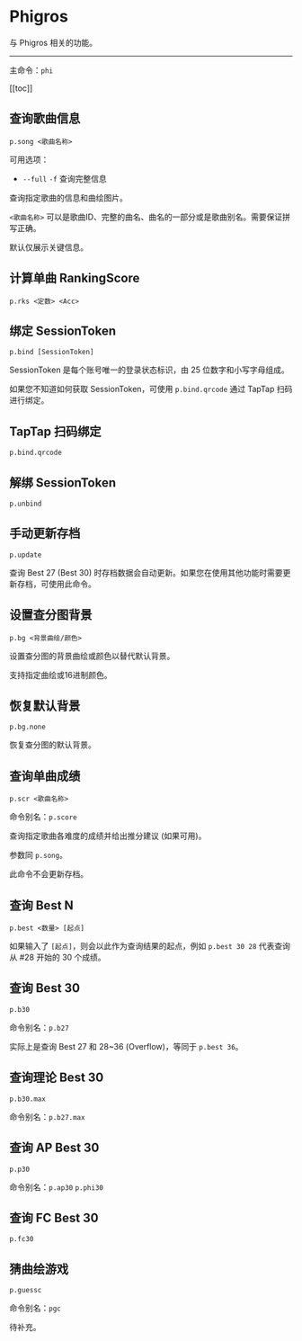 # Phigros

与 Phigros 相关的功能。

---

主命令：`phi`

[[toc]]

## 查询歌曲信息

```
p.song <歌曲名称>
```

可用选项：

- `--full` `-f` 查询完整信息

查询指定歌曲的信息和曲绘图片。

`<歌曲名称>` 可以是歌曲ID、完整的曲名、曲名的一部分或是歌曲别名。需要保证拼写正确。

默认仅展示关键信息。

## 计算单曲 RankingScore

```
p.rks <定数> <Acc>
```

## 绑定 SessionToken

```
p.bind [SessionToken]
```

SessionToken 是每个账号唯一的登录状态标识，由 25 位数字和小写字母组成。

如果您不知道如何获取 SessionToken，可使用 `p.bind.qrcode` 通过 TapTap 扫码进行绑定。

## TapTap 扫码绑定

```
p.bind.qrcode
```

## 解绑 SessionToken

```
p.unbind
```

## 手动更新存档

```
p.update
```

查询 Best 27 (Best 30) 时存档数据会自动更新。如果您在使用其他功能时需要更新存档，可使用此命令。

## 设置查分图背景

```
p.bg <背景曲绘/颜色>
```

设置查分图的背景曲绘或颜色以替代默认背景。

支持指定曲绘或16进制颜色。

## 恢复默认背景

```
p.bg.none
```

恢复查分图的默认背景。

## 查询单曲成绩

```
p.scr <歌曲名称>
```

命令别名：`p.score`

查询指定歌曲各难度的成绩并给出推分建议 (如果可用)。

参数同 `p.song`。

此命令不会更新存档。

## 查询 Best N

```
p.best <数量> [起点]
```

如果输入了 `[起点]`，则会以此作为查询结果的起点，例如 `p.best 30 28` 代表查询从 #28 开始的 30 个成绩。

## 查询 Best 30

```
p.b30
```

命令别名：`p.b27`

实际上是查询 Best 27 和 28~36 (Overflow)，等同于 `p.best 36`。

## 查询理论 Best 30

```
p.b30.max
```

命令别名：`p.b27.max`

## 查询 AP Best 30

```
p.p30
```

命令别名：`p.ap30` `p.phi30`

## 查询 FC Best 30

```
p.fc30
```

## 猜曲绘游戏

```
p.guessc
```

命令别名：`pgc`

待补充。
